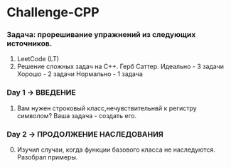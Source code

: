 # Challenge-CPP
### Задача: прорешивание упражнений из следующих источников.
1. LeetCode (LT)
2. Решение сложных задач на C++. Герб Саттер.
Идеально - 3 задачи 
Хорошо - 2 задачи 
Нормально - 1 задача


### Day 1 -> ВВЕДЕНИЕ

1. Вам нужен строковый класс,нечувствительнвй к регистру символом? Ваша задача - создать его.


### Day 2 -> ПРОДОЛЖЕНИЕ НАСЛЕДОВАНИЯ

0. Изучил случаи, когда функции базового класса не наследуются. Разобрал примеры. 
